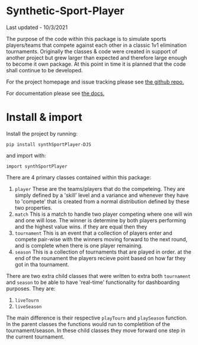 # Synthetic-Sport-Player

Last updated - 10/3/2021

The purpose of the code within this package is to simulate sports players/teams that compete against each other in a classic 1v1 elimination tournaments.
Originally the classes & code were created in support of another project but grew larger than expected and therefore large enough to become it own package.
At this point in time it is planned that the code shall continue to be developed.

For the project homepage and issue tracking please see [the github repo.](https://github.com/DrJStrudwick/Synthetic-Sport-Player)

For documentation please see [the docs.](https://synthetic-sport-player.readthedocs.io/en/latest/index.html)

# Install & import
Install the project by running:
```
pip install synthSportPlayer-DJS
```
and import with:
```
import synthSportPlayer
```

There are 4 primary classes contained within this package:
1. `player` These are the teams/players that do the competeing. They are simply defined by a 'skill' level and a variance and whenever they have to 'compete' that is created from a normal distribution defined by these two properties.
2. `match` This is a match to handle two player competing where one will win and one will lose. The winner is determine by both players performing and the highest value wins. if they are equal then they
3. `tournament` This is an event that a collection of players enter and compete pair-wise with the winners moving forward to the next round, and is complete when there is one player remaining.
4. `season` This is a collection of tournaments that are played in order. at the end of the rounament the players recieve point based on how far they got in tha tournament.

There are two extra child classes that were written to extra both `tournament` and `season` to be able to have 'real-time' functionality for dashboarding purposes. They are:
1. `liveTourn`
2. `liveSeason`

The main difference is their respective `playTourn` and `playSeason` function. In the parent classes the functions would run to completition of the tournament/season. In these child classes they move forward one step in the current tournament.
